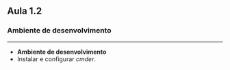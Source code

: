 ## Aula 1.2
### Ambiente de desenvolvimento
---
- **Ambiente de desenvolvimento**
- Instalar e configurar *cmder*.